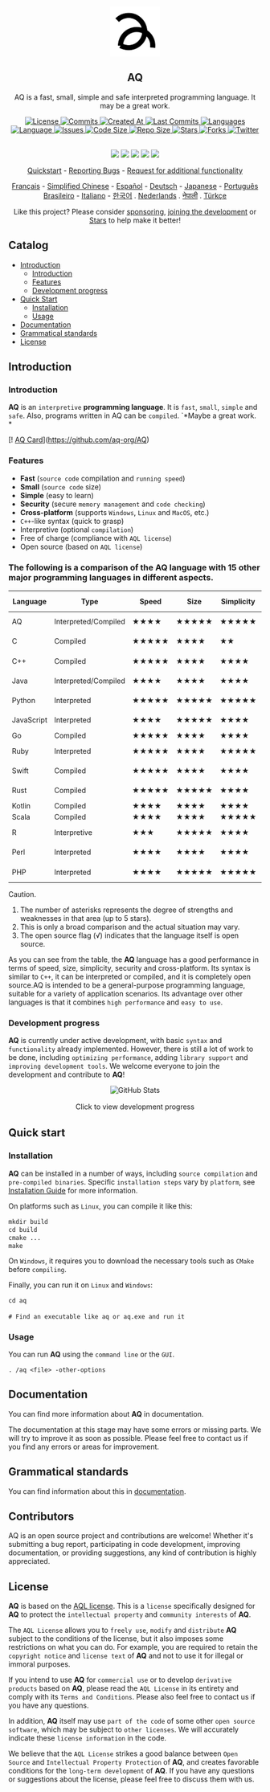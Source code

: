 <p align="center">
<img width="100px" src="https://github.com/aq-org/AQ/blob/main/aq.png?raw=true" align="center" alt="AQ" />
<h2 align="center">AQ</h2>
<p align="center">AQ is a fast, small, simple and safe interpreted programming language. It may be a great work. </p>
</p>

<p align="center">
<a href="https://github.com/aq-org/AQ/blob/main/LICENSE">
<img alt="License" src="https://img.shields.io/badge/license-AQL-dark" />
</a>
<a href="https://github.com/aq-org/AQ/commits">
<img alt="Commits" src="https://img.shields.io/github/commit-activity/t/aq-org/AQ" />
</a>
<a href="https://github.com/aq-org/AQ/pulse">
<img alt="Created At" src="https://img.shields.io/github/created-at/aq-org/AQ" />
</a>
<a href="https://github.com/aq-org/AQ/graphs/commit-activity">
<img alt="Last Commits" src="https://img.shields.io/github/last-commit/aq-org/AQ" />
</a>
<a href="https://github.com/aq-org/AQ">
<img alt="Languages" src="https://img.shields.io/github/languages/count/aq-org/AQ" />
</a>
<a href="https://github.com/aq-org/AQ">
<img alt="Language" src="https://img.shields.io/github/languages/top/aq-org/AQ" />
</a>
<a href="https://github.com/aq-org/AQ/issues">
<img alt="Issues" src="https://img.shields.io/github/issues/aq-org/AQ" />
</a>
<a href="https://github.com/aq-org/AQ/pulse">
<img alt="Code Size" src="https://img.shields.io/github/languages/code-size/aq-org/AQ" />
</a>
<a href="https://github.com/aq-org/AQ/graphs/contributors">
<img alt="Repo Size" src="https://img.shields.io/github/repo-size/aq-org/AQ" />
</a>
<a href="https://github.com/aq-org/AQ/stargazers">
<img alt="Stars" src="https://img.shields.io/github/stars/aq-org" />
</a>
<a href="https://github.com/aq-org/AQ/forks">
<img alt="Forks" src="https://img.shields.io/github/forks/aq-org/AQ" />
</a>
<a href="https://twitter.com/aq_organization">
<img alt="Twitter" src="https://img.shields.io/twitter/follow/aq_organization" />
</a>
<br />
<br />
</p>

<p align="center">
<a href="https://www.twitter.com/aq_organization" rel="nofollow"><img src="https://img.shields.io/badge/x-%23232323.svg?&amp ;amp;style=for-the-badge&amp;logo=X&amp;logoColor=white" height="25" style="max-width: 100%;"></a>
<a href="https://www.instagram.com/aqsorg/" rel="nofollow"><img src="https://img.shields.io/badge/instagram-%23E4405F.svg?& amp;amp;style=for-the-badge&amp;logo=instagram&amp;logoColor=white" height="25" style="max-width: 100%;"></a>
<a href="https://www.facebook.com/aqorg" rel="nofollow"><img src="https://img.shields.io/badge/facebook-%231DA1F2.svg?& amp;style=for-the-badge&amp;logo=facebook&amp;logoColor=white" height="25" style="max-width: 100%;"></a>
<a href="https://www.reddit.com/u/aqorg/" rel="nofollow"><img src="https://img.shields.io/badge/reddit-%23E4405F.svg?& amp;style=for-the-badge&amp;logo=reddit&amp;logoColor=white" height="25" style="max-width: 100%;"></a>
<a href="https://aqorg.tumblr.com/" rel="nofollow"><img src="https://img.shields.io/badge/tumblr-%23232323.svg?&amp; style=for-the-badge&amp;logo=tumblr&amp;logoColor=white" height="25" style="max-width: 100%;"></a>
</p>

<p align="center">
<a href="#Quickstart">Quickstart</a>
-
<a href="https://github.com/aq-org/AQ/issues/new">Reporting Bugs</a>
-
<a href="https://github.com/aq-org/AQ/discussions/new/choose">Request for additional functionality</a>
</p>
<p align="center">
<a href="/docs/readme_fr.md">Français</a>
-
<a href="/docs/readme_cn.md">Simplified Chinese</a>
-
<a href="/docs/readme_es.md">Español</a>
-
<a href="/docs/readme_de.md">Deutsch</a>
-
<a href="/docs/readme_ja.md">Japanese</a>
-
<a href="/docs/readme_pt-BR.md">Português Brasileiro</a>
-
<a href="/docs/readme_it.md">Italiano</a>
-
<a href="/docs/readme_kr.md">한국어</a>
.
<a href="/docs/readme_nl.md">Nederlands</a>
.
<a href="/docs/readme_np.md">नेपाली</a>
.
<a href="/docs/readme_tr.md">Türkçe</a>
</p>
</p>
<p align="center">Like this project? Please consider <a href="https://github.com/aq-org/AQ">sponsoring</a>, <a href="https://github.com/aq-org/AQ">joining the development</a> or <a href=" https://github.com/aq-org/AQ">Stars</a> to help make it better!

## Catalog

- [Introduction](#Introduction)
  - [Introduction](#Introduction)
  - [Features](#features)
  - [Development progress](#Development-progress)
- [Quick Start](#Quick=Start)
  - [Installation](#installation)
  - [Usage](#usage)
- [Documentation](#Documentation)
- [Grammatical standards](#grammatical-standards)
- [License](#license)

## Introduction

### Introduction

**AQ** is an `interpretive` **programming language**. It is `fast`, `small`, `simple` and `safe`. Also, programs written in AQ can be `compiled`. `*Maybe a great work. *

[! [AQ Card](https://aq-org-github-readme-stats.vercel.app/api/pin/?username=aq-org&repo=AQ)](https://github.com/aq-org/AQ)

### Features

- **Fast** (`source code` compilation and `running speed`)
- **Small** (`source code` size)
- **Simple** (easy to learn)
- **Security** (secure `memory management` and `code checking`)
- **Cross-platform** (supports `Windows`, `Linux` and `MacOS`, etc.)
- `C++`-like syntax (quick to grasp)
- Interpretive (optional `compilation`)
- Free of charge (compliance with `AQL license`)
- Open source (based on `AQL license`)

### The following is a comparison of the **AQ** language with 15 other major programming languages in different aspects.

| Language | Type | Speed | Size | Simplicity | Security | Cross-Platform | Syntax Style | Execution | Open Source | Applications
|------|------|------|------|--------|--------|---------|-----------|-----------|-------|-----------|
| AQ | Interpreted/Compiled | ★★★★ | ★★★★★ | ★★★★★ | ★★★★★ | ★★★★★ | Object/Process Oriented | Interpreted/Compiled | √ | General |
| C | Compiled | ★★★★★ | ★★★★ | ★★ | ★★★ ★★★ | ★★★★ | Procedural | Compiled | √ | System/Underlying |
| C++ | Compiled | ★★★★★ | ★★★★ | ★★★★ | ★★★★★ | ★★★★ | Object-Oriented | Compiled | √ | Generic |
| Java | Interpreted/Compiled | ★★★★ | ★★★★ | ★★★★ | ★★★★★ | ★★★★★ | Object Oriented | Interpreted/Compiled | √ | General |
| Python | Interpreted | ★★★★★ | ★★★★★ | ★★★★★ | ★★★★ | ★★★★★ | Object-Oriented | Interpreted | √ | Generic |
| JavaScript | Interpreted | ★★★★ | ★★★★★ | ★★★★ | ★★★★ | ★★★★★ | Object Oriented | Interpreted | √ | Web/Server |
| Go | Compiled | ★★★★★ | ★★★★ | ★★★★ | ★★★★ | ★★★★★ | Process | Compiled | √ | Systems/Networks |
| Ruby | Interpreted | ★★★★★ | ★★★★ | ★★★★★ | ★★★★ | ★★★★★ | Object-Oriented | Interpreted | √ | Web Dev.
| Swift | Compiled | ★★★★★ | ★★★★ | ★★★★ | ★★★★★ | ★★★★★ | Object-Oriented | Compiled | √ | Mobile Development |
| Rust | Compiled | ★★★★★ | ★★★★★ | ★★★★ | ★★★★★ | ★★★★★ | Object-Oriented | Compiled | √ | Systems/Web |
| Kotlin | Compiled | ★★★★ | ★★★★ | ★★★★ | ★★★★ | ★★★★★ | ★★★★★ | Object-Oriented | Compiled | √ | Mobile/Server |
| Scala | Compiled | ★★★★ | ★★★★ | ★★★★★ | ★★★★ | ★★★★★ | Functional | Compiled | √ | Big Data/Web |
| R | Interpretive | ★★★ | ★★★★★ | ★★★★ | ★★★★ | Matrix | Interpretive | √ | Statistics/Data Analysis |
| Perl | Interpreted | ★★★★ | ★★★★ | ★★★★ | ★★★★ | ★★★★★ | Procedural | Interpreted | √ | Text Processing / Web |
| PHP | Interpreted | ★★★★ | ★★★★★ | ★★★★★ | ★★★★ | ★★★★★ | Object-Oriented | Interpreted | √ | Web Development |

Caution.
1. The number of asterisks represents the degree of strengths and weaknesses in that area (up to 5 stars).
2. This is only a broad comparison and the actual situation may vary.
3. The open source flag (√) indicates that the language itself is open source.

As you can see from the table, the **AQ** language has a good performance in terms of speed, size, simplicity, security and cross-platform. Its syntax is similar to `C++`, it can be interpreted or compiled, and it is completely open source.AQ is intended to be a general-purpose programming language, suitable for a variety of application scenarios. Its advantage over other languages is that it combines `high performance` and `easy to use`.

### Development progress

**AQ** is currently under active development, with basic `syntax` and `functionality` already implemented. However, there is still a lot of work to be done, including `optimizing performance`, adding `library support` and `improving development tools`. We welcome everyone to join the development and contribute to **AQ**!

<p align="center">
<img src="https://github-readme-stats.vercel.app/api/pin/?username=aq-org&repo=AQ" alt="GitHub Stats">
</p>

<p align="center">
<style>
.read-button {
display: inline-block;
font-family: -apple-system, BlinkMacSystemFont, "Segoe UI", Roboto, Oxygen-Sans, Ubuntu, Cantarell, "Helvetica Neue", sans-serif.
font-size: 16px;
line-height: 1.5;
color: #fff.
background-color: #000;
border-radius: 12px;
padding: 14px 32px.
cursor: pointer;
text-decoration: none;
box-shadow: 0 2px 4px rgba(255, 255, 255, 0.1);
transition: all 0.2s ease-in-out;
}

.read-button:hover {
background-color: #000a12;
box-shadow: 0 4px 8px rgba(255, 255, 255, 0.2);
}

.read-button:active {
transform: translateY(1px);
box-shadow: 0 1px 2px rgba(255, 255, 255, 0.2);
}
</style>
<a href="https://github.com/aq-org/AQ/commits" class="read-button">
Click to view development progress
</a>
</p>

## Quick start
### Installation

**AQ** can be installed in a number of ways, including `source compilation` and `pre-compiled binaries`. Specific `installation steps` vary by `platform`, see [Installation Guide](docs/installation.md) for more information.

On platforms such as `Linux`, you can compile it like this:
```shell
mkdir build
cd build
cmake ...
make
```

On `Windows`, it requires you to download the necessary tools such as `CMake` before `compiling`.

Finally, you can run it on `Linux` and `Windows`:
```shell
cd aq

# Find an executable like aq or aq.exe and run it
```

### Usage
You can run **AQ** using the `command line` or the `GUI`.
```shell
. /aq <file> -other-options
```

## Documentation

You can find more information about **AQ** in <a src="https://github.com/aq-org/AQ/blob/main/docs/README.md">documentation</a>.

The documentation at this stage may have some errors or missing parts. We will try to improve it as soon as possible. Please feel free to contact us if you find any errors or areas for improvement.

## Grammatical standards

You can find information about this in [documentation](#documentation).

## Contributors

AQ is an open source project and contributions are welcome! Whether it's submitting a bug report, participating in code development, improving documentation, or providing suggestions, any kind of contribution is highly appreciated.

## License

**AQ** is based on the [AQL license](https://github.com/aq-org/AQ/blob/main/LICENSE). This is a `license` specifically designed for **AQ** to protect the `intellectual property` and `community interests` of **AQ**.

The `AQL License` allows you to `freely use`, `modify` and `distribute` **AQ** subject to the conditions of the license, but it also imposes some restrictions on what you can do. For example, you are required to retain the `copyright notice` and `license text` of **AQ** and not to use it for illegal or immoral purposes.

If you intend to use **AQ** for `commercial use` or to develop `derivative products` based on **AQ**, please read the `AQL License` in its entirety and comply with its `Terms and Conditions`. Please also feel free to contact us if you have any questions.

In addition, **AQ** itself may use `part of the code` of some other `open source software`, which may be subject to `other licenses`. We will accurately indicate these `license information` in the code.

We believe that the `AQL License` strikes a good balance between `Open Source` and `Intellectual Property Protection` of **AQ**, and creates favorable conditions for the `long-term development` of **AQ**. If you have any questions or suggestions about the license, please feel free to discuss them with us.
